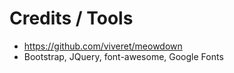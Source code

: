 # Credits / Tools

- https://github.com/viveret/meowdown
- Bootstrap, JQuery, font-awesome, Google Fonts